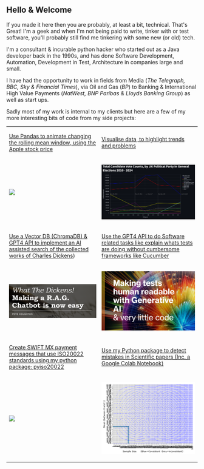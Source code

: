 ## Hello & Welcome

If you made it here then you are probably, at least a bit, technical. That's Great! I'm a geek and when I'm not being paid to write, tinker with or test software, you'll probably still find me tinkering with some new (or old) tech.

I'm a consultant & incurable python hacker who started out as a Java developer back in the 1990s, and has done Software Development, Automation, Development in Test, Architecture in companies large and small. 

I have had the opportunity to work in fields from Media (_The Telegraph, BBC, Sky & Financial Times_), via Oil and Gas (_BP_) to Banking & International High Value Payments (_NatWest, BNP Paribas & Lloyds Banking Group_) as well as start ups.

Sadly most of my work is internal to my clients but here are a few of my more interesting bits of code from my side projects:

<table>
<tr>
<td>

[Use Pandas to animate changing the rolling mean window, using the Apple stock price](https://github.com/phoughton/rolling_mean_panda)

</TD>
<TD>

[Visualise data, to highlight trends and problems](https://github.com/phoughton/sl_gen_election)

</TD>
</TR>
<tr>
<td>

[<img src="https://github.com/phoughton/rolling_mean_panda/blob/master/apple_stock_price_smoothing_animation.gif?raw=true" width="400">](https://github.com/phoughton/rolling_mean_panda)

</TD>
<TD>
  
[<img src="https://github.com/phoughton/phoughton/blob/main/docs/streamlit_uk_election_results.png?raw=true" width="400">](https://github.com/phoughton/sl_gen_election)

</TD>
</TR>


<tr>
<td>

[Use a Vector DB (ChromaDB) & GPT4 API to implement an AI assisted search of the collected works of Charles Dickens](https://github.com/phoughton/What_the_dickens_RAG))

</TD>
<TD>

[Use the GPT4 API to do Software related tasks like explain whats tests are doing without cumbersome frameworks like Cucumber](https://github.com/phoughton/oai_examples)

</TD>
</TR>
<tr>
<td>

[<img src="https://github.com/phoughton/What_the_dickens_RAG/blob/main/docs/Slides_talk_vector_db_gpt4_dickens.png?raw=true" width="400">](https://github.com/phoughton/What_the_dickens_RAG)

</TD>
<TD>
  
[<img src="https://github.com/phoughton/oai_examples/blob/main/docs/2023JUN13_gpt4_for_tests.png?raw=true" width="400">](https://github.com/phoughton/oai_examples/tree/main)

</TD>
</TR>



<TR>
<TD>

[Create SWIFT MX payment messages that use ISO20022 standards using my python package: pyiso20022](https://github.com/phoughton/pyiso20022)

</TD>
<TD>

[Use my Python package to detect mistakes in Scientific papers (Inc. a Google Colab Notebook)](https://github.com/phoughton/grim_test)

</TD>
</TR>
<TR>
<TD>

[<img src="https://github.com/phoughton/pyiso20022/blob/main/docs/logo_pyiso20022.png?raw=true" width="400">](https://github.com/phoughton/pyiso20022)

</TD>
<TD>
  
[<img src="https://github.com/phoughton/grim_test/blob/master/docs/example_rounding_distribution.png?raw=true" width="400">](https://github.com/phoughton/grim_test)

</TD>
</TR>
</TABLE>
